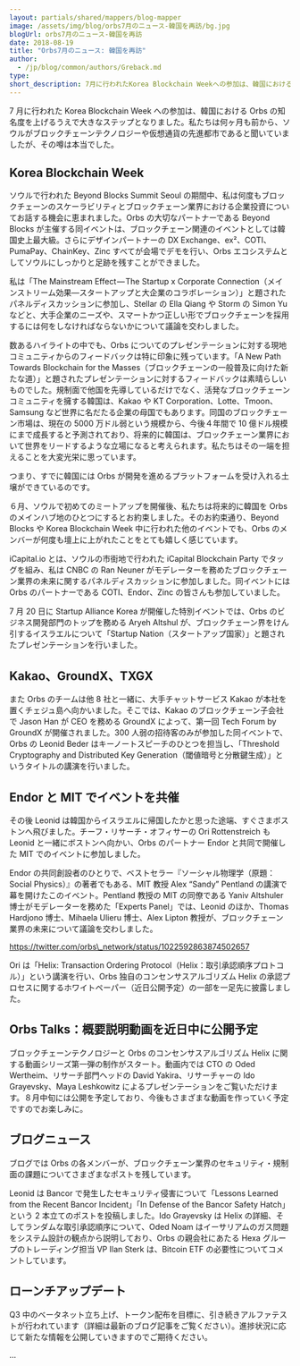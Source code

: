 ```yaml
---
layout: partials/shared/mappers/blog-mapper
image: /assets/img/blog/orbs7月のニュース-韓国を再訪/bg.jpg
blogUrl: orbs7月のニュース-韓国を再訪
date: 2018-08-19
title: "Orbs7月のニュース: 韓国を再訪"
author:
  - /jp/blog/common/authors/Greback.md
type:
short_description: 7月に行われたKorea Blockchain Weekへの参加は、韓国におけるOrbsの知名度を上げるうえで大きなステップとなりました。私たちは何ヶ月も前から、ソウルがブロックチェーンテクノロジーや仮想通貨の先進都市であると聞いていましたが、その噂は本当でした。
---
```


7 月に行われた Korea Blockchain Week への参加は、韓国における Orbs の知名度を上げるうえで大きなステップとなりました。私たちは何ヶ月も前から、ソウルがブロックチェーンテクノロジーや仮想通貨の先進都市であると聞いていましたが、その噂は本当でした。

## Korea Blockchain Week

ソウルで行われた Beyond Blocks Summit Seoul の期間中、私は何度もブロックチェーンのスケーラビリティとブロックチェーン業界における企業投資についてお話する機会に恵まれました。Orbs の大切なパートナーである Beyond Blocks が主催する同イベントは、ブロックチェーン関連のイベントとしては韓国史上最大級。さらにデザインパートナーの DX Exchange、ex²、COTI、PumaPay、ChainKey、Zinc すべてが会場でデモを行い、Orbs エコシステムとしてソウルにしっかりと足跡を残すことができました。

私は「The Mainstream Effect — The Startup x Corporate Connection（メインストリーム効果―スタートアップと大企業のコラボレーション）」と題されたパネルディスカッションに参加し、Stellar の Ella Qiang や Storm の Simon Yu などと、大手企業のニーズや、スマートかつ正しい形でブロックチェーンを採用するには何をしなければならないかについて議論を交わしました。

数あるハイライトの中でも、Orbs についてのプレゼンテーションに対する現地コミュニティからのフィードバックは特に印象に残っています。「A New Path Towards Blockchain for the Masses（ブロックチェーンの一般普及に向けた新たな道）」と題されたプレゼンテーションに対するフィードバックは素晴らしいものでした。規制面で他国を先導しているだけでなく、活発なブロックチェーンコミュニティを擁する韓国は、Kakao や KT Corporation、Lotte、Tmoon、Samsung など世界に名だたる企業の母国でもあります。同国のブロックチェーン市場は、現在の 5000 万ドル弱という規模から、今後４年間で 10 億ドル規模にまで成長すると予測されており、将来的に韓国は、ブロックチェーン業界において世界をリードするような立場になると考えられます。私たちはその一端を担えることを大変光栄に思っています。

つまり、すでに韓国には Orbs が開発を進めるプラットフォームを受け入れる土壌ができているのです。

６月、ソウルで初めてのミートアップを開催後、私たちは将来的に韓国を Orbs のメインハブ地のひとつにするとお約束しました。そのお約束通り、Beyond Blocks や Korea Blockchain Week 中に行われた他のイベントでも、Orbs のメンバーが何度も壇上に上がれたことをとても嬉しく感じています。

iCapital.io とは、ソウルの市街地で行われた iCapital Blockchain Party でタッグを組み、私は CNBC の Ran Neuner がモデレーターを務めたブロックチェーン業界の未来に関するパネルディスカッションに参加しました。同イベントには Orbs のパートナーである COTI、Endor、Zinc の皆さんも参加していました。

7 月 20 日に Startup Alliance Korea が開催した特別イベントでは、Orbs のビジネス開発部門のトップを務める Aryeh Altshul が、ブロックチェーン界をけん引するイスラエルについて「Startup Nation（スタートアップ国家）」と題されたプレゼンテーションを行いました。

## Kakao、GroundX、TXGX

また Orbs のチームは他 8 社と一緒に、大手チャットサービス Kakao が本社を置くチェジュ島へ向かいました。そこでは、Kakao のブロックチェーン子会社で Jason Han が CEO を務める GroundX によって、第一回 Tech Forum by GroundX が開催されました。300 人弱の招待客のみが参加した同イベントで、Orbs の Leonid Beder はキーノートスピーチのひとつを担当し、「Threshold Cryptography and Distributed Key Generation（閾値暗号と分散鍵生成）」というタイトルの講演を行いました。

## Endor と MIT でイベントを共催

その後 Leonid は韓国からイスラエルに帰国したかと思った途端、すぐさまボストンへ飛びました。チーフ・リサーチ・オフィサーの Ori Rottenstreich も Leonid と一緒にボストンへ向かい、Orbs のパートナー Endor と共同で開催した MIT でのイベントに参加しました。

Endor の共同創設者のひとりで、ベストセラー『ソーシャル物理学（原題：Social Physics）』の著者でもある、MIT 教授 Alex “Sandy” Pentland の講演で幕を開けたこのイベント。Pentland 教授の MIT の同僚である Yaniv Altshuler 博士がモデレーターを務めた「Experts Panel」では、Leonid のほか、Thomas Hardjono 博士、Mihaela Ulieru 博士、Alex Lipton 教授が、ブロックチェーン業界の未来について議論を交わしました。

https://twitter.com/orbs\_network/status/1022592863874502657

Ori は「Helix: Transaction Ordering Protocol（Helix：取引承認順序プロトコル）」という講演を行い、Orbs 独自のコンセンサスアルゴリズム Helix の承認プロセスに関するホワイトペーパー（近日公開予定）の一部を一足先に披露しました。

## Orbs Talks：概要説明動画を近日中に公開予定

ブロックチェーンテクノロジーと Orbs のコンセンサスアルゴリズム Helix に関する動画シリーズ第一弾の制作がスタート。動画内では CTO の Oded Wertheim、リサーチ部門ヘッドの David Yakira、リサーチャーの Ido Grayevsky、Maya Leshkowitz によるプレゼンテーションをご覧いただけます。８月中旬には公開を予定しており、今後もさまざまな動画を作っていく予定ですのでお楽しみに。

## ブログニュース

ブログでは Orbs の各メンバーが、ブロックチェーン業界のセキュリティ・規制面の課題についてさまざまなポストを残しています。

Leonid は Bancor で発生したセキュリティ侵害について「Lessons Learned from the Recent Bancor Incident」「In Defense of the Bancor Safety Hatch」という 2 本立てのポストを投稿しました。Ido Grayevsky は Helix の詳細、そしてランダムな取引承認順序について、Oded Noam はイーサリアムのガス問題をシステム設計の観点から説明しており、Orbs の親会社にあたる Hexa グループのトレーディング担当 VP Ilan Sterk は、Bitcoin ETF の必要性についてコメントしています。

## ローンチアップデート

Q3 中のベータネット立ち上げ、トークン配布を目標に、引き続きアルファテストが行われています（詳細は最新のブログ記事をご覧ください）。進捗状況に応じて新たな情報を公開していきますのでご期待ください。

...
